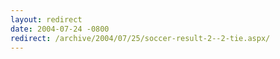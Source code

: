 ```yaml
---
layout: redirect
date: 2004-07-24 -0800
redirect: /archive/2004/07/25/soccer-result-2--2-tie.aspx/
---
```

